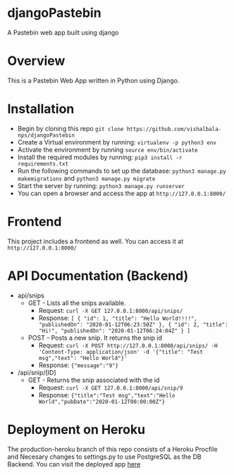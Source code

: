 # djangoPastebin
A Pastebin web app built using django
# Overview
This is a Pastebin Web App written in Python using Django.
# Installation
 - Begin by cloning this repo `git clone https://github.com/vishalbala-nps/djangoPastebin`
 - Create a Virtual environment by running: `virtualenv -p python3 env`
 - Activate the environment by running `source env/bin/activate`
 - Install the required modules by running: `pip3 install -r requirements.txt`
 - Run the following commands to set up the database: `python3 manage.py makemigrations` and `python3 manage.py migrate`
 - Start the server by running: `python3 manage.py runserver`
 - You can open a browser and access the app at `http://127.0.0.1:8000/`
# Frontend
This project includes a frontend as well. You can access it at `http://127.0.0.1:8000/`
# API Documentation (Backend)
 - api/snips
	 - GET - Lists all the snips available.
		 - Request: `curl -X GET 127.0.0.1:8000/api/snips/`
		 - Response: `[ { "id": 1, "title": "Hello World!!!!", "publishedOn": "2020-01-12T06:23:50Z" }, { "id": 2, "title": "Hi!", "publishedOn": "2020-01-12T06:24:04Z" } ]`
	 - POST - Posts a new snip. It returns the snip id
		 - Request: `curl -X POST http://127.0.0.1:8000/api/snips/ -H 'Content-Type: application/json' -d '{"title": "Test msg","text": "Hello World"}'`
		 - Response: `{"message":"9"}`
 - /api/snip/[ID]
	 - GET - Returns the snip associated with the id
		 - Request: `curl -X GET 127.0.0.1:8000/api/snip/9`
		 - Response: `{"title":"Test msg","text":"Hello World","pubDate":"2020-01-12T00:00:00Z"}`
# Deployment on Heroku
The production-heroku branch of this repo consists of a Heroku Procfile and Necesary changes to settings.py to use PostgreSQL as the DB Backend. You can visit the deployed app [here](http://djangopastebin.herokuapp.com)

